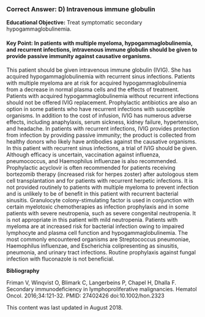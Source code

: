 
### Correct Answer: D) Intravenous immune globulin 

**Educational Objective:** Treat symptomatic secondary hypogammaglobulinemia.

#### **Key Point:** In patients with multiple myeloma, hypogammaglobulinemia, and recurrent infections, intravenous immune globulin should be given to provide passive immunity against causative organisms.

This patient should be given intravenous immune globulin (IVIG). She has acquired hypogammaglobulinemia with recurrent sinus infections. Patients with multiple myeloma are at risk for acquired hypogammaglobulinemia from a decrease in normal plasma cells and the effects of treatment. Patients with acquired hypogammaglobulinemia without recurrent infections should not be offered IVIG replacement. Prophylactic antibiotics are also an option in some patients who have recurrent infections with susceptible organisms. In addition to the cost of infusion, IVIG has numerous adverse effects, including anaphylaxis, serum sickness, kidney failure, hypertension, and headache. In patients with recurrent infections, IVIG provides protection from infection by providing passive immunity; the product is collected from healthy donors who likely have antibodies against the causative organisms. In this patient with recurrent sinus infections, a trial of IVIG should be given. Although efficacy is uncertain, vaccination against influenza, pneumococcus, and Haemophilus influenzae is also recommended.
Prophylactic acyclovir is often recommended for patients receiving bortezomib therapy (increased risk for herpes zoster) after autologous stem cell transplantation and for patients with recurrent herpetic infections. It is not provided routinely to patients with multiple myeloma to prevent infection and is unlikely to be of benefit in this patient with recurrent bacterial sinusitis.
Granulocyte colony-stimulating factor is used in conjunction with certain myelotoxic chemotherapies as infection prophylaxis and in some patients with severe neutropenia, such as severe congenital neutropenia. It is not appropriate in this patient with mild neutropenia.
Patients with myeloma are at increased risk for bacterial infection owing to impaired lymphocyte and plasma cell function and hypogammaglobulinemia. The most commonly encountered organisms are Streptococcus pneumoniae, Haemophilus influenzae, and Escherichia colipresenting as sinusitis, pneumonia, and urinary tract infections. Routine prophylaxis against fungal infection with fluconazole is not beneficial.

**Bibliography**

Friman V, Winqvist O, Blimark C, Langerbeins P, Chapel H, Dhalla F. Secondary immunodeficiency in lymphoproliferative malignancies. Hematol Oncol. 2016;34:121-32. PMID: 27402426 doi:10.1002/hon.2323

This content was last updated in August 2018.